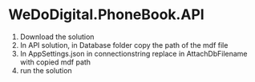 # WeDoDigital.PhoneBook.API

1. Download the solution
2. In API solution, in Database folder copy the path of the mdf file
3. In AppSettings.json in connectionstring replace in AttachDbFilename with copied mdf path
4. run the solution
